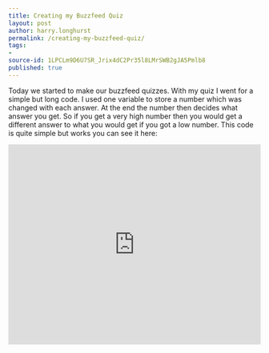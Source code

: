```yaml
---
title: Creating my Buzzfeed Quiz
layout: post
author: harry.longhurst
permalink: /creating-my-buzzfeed-quiz/
tags:
- 
source-id: 1LPCLm9D6U7SR_Jrix4dC2Pr35l8LMrSWB2gJA5Pmlb8
published: true
---
```

Today we started to make our buzzfeed quizzes. With my quiz I went for a simple but long code. I used one variable to store a number which was changed with each answer. At the end the number then decides what answer you get. So if you get a very high number then you would get a different answer to what you would get if you got a low number. This code is quite simple but works you can see it here: 

<iframe height="400px" width="100%" src="https://repl.it/@harrylonghurst/My-Buzzfeed-Quiz?lite=true" scrolling="no" frameborder="no" allowtransparency="true" allowfullscreen="true" sandbox="allow-forms allow-pointer-lock allow-popups allow-same-origin allow-scripts allow-modals"></iframe>
